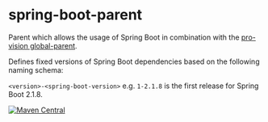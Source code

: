 spring-boot-parent
=============

Parent which allows the usage of Spring Boot in combination with the [pro-vision global-parent](https://github.com/pro-vision/pv-build-tools/tree/develop/maven/global-parent).

Defines fixed versions of Spring Boot dependencies based on the following naming schema:

`<version>-<spring-boot-version>` e.g. `1-2.1.8` is the first release for Spring Boot 2.1.8. 

[![Maven Central](https://maven-badges.herokuapp.com/maven-central/de.pro-vision.maven/de.pro-vision.maven.spring.spring-boot-parent/badge.svg)](https://maven-badges.herokuapp.com/maven-central/de.pro-vision.maven/de.pro-vision.maven.spring.spring-boot-parent)
